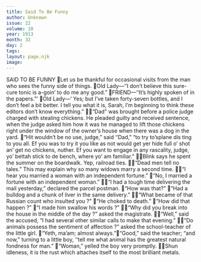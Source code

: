 ```yaml
---
title: Said To Be Funny
author: Unknown
issue: 22
volume: 10
year: 1913
month: 32
day: 2
tags:
layout: page.njk
image:
---
```

SAID TO BE FUNNY Let us be thankful for occasional visits from the man who sees the funny side of things. Old Lady—‘‘I don’t believe this sure-cure tonic is a-goin’ to do me any good.” FRIEND—‘‘It’s highly spoken of in the papers.”’ Old Lady—‘ Yes; but I’ve taken forty-seven bottles, and I don’t feel a bit better. I tell you what it is, Sarah, I’m beginning to think these editors don’t know everything.” “Dad” was brought before a police judge charged with stealing chickens. He pleaded guilty and received sentence, when the judge asked him how it was he managed to lift those chickens right under the window of the owner’s house when there was a dog in the yard. “Hit wouldn’t be no use, judge,” said ‘‘Dad,” “to try to’splane dis ting to you all. Ef you was to try it you like as not would get yer hide full o’ shot an’ get no chickens, nuther. Ef you want to engage in any rascality, judge, yo’ bettah stick to de bench, where yo’ am familiar.” Blink says he spent the summer on the boardwalk. Yep, railroad ties. “Dead men tell no tales.” This may explain why so many widows marry a second time. “I hear you married a woman with an independent fortune.” “No, I married a fortune with an independent woman.” “I had a tough time delivering the mail yesterday,” declared the parcel postman. “How was that?” “Had a bulldog and a chunk of liver in the same delivery.” “What became of that Russian count who insulted you ?” “He choked to death.” “How did that happen ?” “I made him swallow his words ?” “Why did you break into the house in the middle of the day ?” asked the magistrate. “Well,” said the accused, “I had several other similar calls to make that evening.” “Do animals possess the sentiment of affection ?” asked the school-teacher of the little girl. “Yeth, ma’am; almost always.”“Good,” said the teacher; “and now,” turning to a little boy, ‘‘tell me what animal has the greatest natural fondness for man.” “Woman,” yelled the boy very promptly. Shun idleness, it is the rust which attaches itself to the most brilliant metals. 
